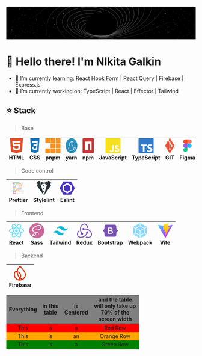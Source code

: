 ![Gif](https://github.com/Afpia/Afpia/blob/main/space.gif)


# 👋 Hello there! I'm NIkita Galkin
- 🌱 I’m currently learning: React Hook Form | React Query | Firebase | Express.js
- 🔭 I’m currently working on: TypeScript | React | Effector | Tailwind 

## ⭐ Stack 
> Base

| <img src="./image/html5-color.svg" width="40px" height="40px"><br><span>HTML</span> | <img src="./image/css3-color.svg" width="40px" height="40px"><br><span>CSS</span> | <img src="./image/pnpm-color.svg" width="40px" height="40px"><br><span>pnpm</span> | <img src="./image/yarn-color.svg" width="40px" height="40px"><br><span>yarn</span> | <img src="./image/npm-color.svg" width="40px" height="40px"><br><span>npm</span> | <img src="./image/javascript-color.svg" width="40px" height="40px"><br><span>JavaScript</span> | <img src="./image/typescript-color.svg" width="40px" height="40px"><br><span>TypeScript</span> | <img src="./image/git-color.svg" width="40px" height="40px"><br><span>GIT</span> | <img src="./image/figma.svg" width="40px" height="40px"><br><span>Figma</span> |
| --- | --- | --- | --- | --- | --- | --- | --- | --- | 


> Сode control

| <img src="./image/prettier-color.svg" width="40px" height="40px"><br><span>Prettier</span> | <img src="./image/stylelint-color.svg" width="40px" height="40px"><br><span>Stylelint</span> | <img src="./image/eslint-color.svg" width="40px" height="40px"><br><span>Eslint</span> |
| --- | --- | --- |

> Frontend

| <img src="./image/react-color.svg" width="40px" height="40px"><br><span>React</span> | <img src="./image/sass-color.svg" width="40px" height="40px"><br><span>Sass</span> | <img src="./image/tailwindcss-color.svg" width="40px" height="40px"><br><span>Tailwind</span> | <img src="./image/redux-color.svg" width="40px" height="40px"><br><span>Redux</span> | <img src="./image/bootstrap-color.svg" width="40px" height="40px"><br><span>Bootstrap</span> | <img src="./image/webpack-color.svg" width="40px" height="40px"><br><span>Webpack</span> | <img src="./image/vite-color.svg" width="40px" height="40px"><br><span>Vite</span> |
| --- | --- | --- | --- | --- | --- | --- |

> Backend

| <img src="./image/firebase-color.svg" width="40px" height="40px"><br><span>Firebase</span> |
| --- |

<style>
    .heatMap {
        width: 70%;
        text-align: center;
    }
    .heatMap th {
        background: grey;
        word-wrap: break-word;
        text-align: center;
    }
    .heatMap tr:nth-child(1) { background: red; }
    .heatMap tr:nth-child(2) { background: orange; }
    .heatMap tr:nth-child(3) { background: green; }
</style>

<div class="heatMap">

| Everything | in this table | is Centered | and the table will only take up 70% of the screen width | 
| -- | -- | -- | -- |
| This | is | a | Red Row |
| This | is | an | Orange Row |
| This | is | a | Green Row |

</div>


